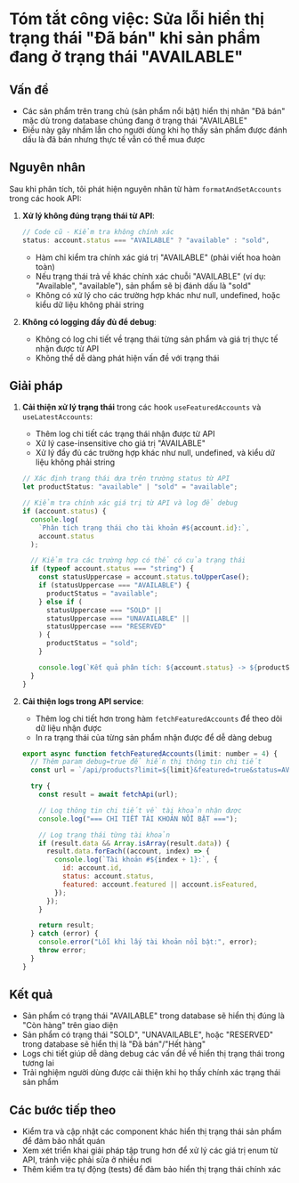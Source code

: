 # Tóm tắt công việc: Sửa lỗi hiển thị trạng thái "Đã bán" khi sản phẩm đang ở trạng thái "AVAILABLE"

## Vấn đề

- Các sản phẩm trên trang chủ (sản phẩm nổi bật) hiển thị nhãn "Đã bán" mặc dù trong database chúng đang ở trạng thái "AVAILABLE"
- Điều này gây nhầm lẫn cho người dùng khi họ thấy sản phẩm được đánh dấu là đã bán nhưng thực tế vẫn có thể mua được

## Nguyên nhân

Sau khi phân tích, tôi phát hiện nguyên nhân từ hàm `formatAndSetAccounts` trong các hook API:

1. **Xử lý không đúng trạng thái từ API**:

   ```javascript
   // Code cũ - Kiểm tra không chính xác
   status: account.status === "AVAILABLE" ? "available" : "sold",
   ```

   - Hàm chỉ kiểm tra chính xác giá trị "AVAILABLE" (phải viết hoa hoàn toàn)
   - Nếu trạng thái trả về khác chính xác chuỗi "AVAILABLE" (ví dụ: "Available", "available"), sản phẩm sẽ bị đánh dấu là "sold"
   - Không có xử lý cho các trường hợp khác như null, undefined, hoặc kiểu dữ liệu không phải string

2. **Không có logging đầy đủ để debug**:
   - Không có log chi tiết về trạng thái từng sản phẩm và giá trị thực tế nhận được từ API
   - Không thể dễ dàng phát hiện vấn đề với trạng thái

## Giải pháp

1. **Cải thiện xử lý trạng thái** trong các hook `useFeaturedAccounts` và `useLatestAccounts`:

   - Thêm log chi tiết các trạng thái nhận được từ API
   - Xử lý case-insensitive cho giá trị "AVAILABLE"
   - Xử lý đầy đủ các trường hợp khác như null, undefined, và kiểu dữ liệu không phải string

   ```javascript
   // Xác định trạng thái dựa trên trường status từ API
   let productStatus: "available" | "sold" = "available";

   // Kiểm tra chính xác giá trị từ API và log để debug
   if (account.status) {
     console.log(
       `Phân tích trạng thái cho tài khoản #${account.id}:`,
       account.status
     );

     // Kiểm tra các trường hợp có thể có của trạng thái
     if (typeof account.status === "string") {
       const statusUppercase = account.status.toUpperCase();
       if (statusUppercase === "AVAILABLE") {
         productStatus = "available";
       } else if (
         statusUppercase === "SOLD" ||
         statusUppercase === "UNAVAILABLE" ||
         statusUppercase === "RESERVED"
       ) {
         productStatus = "sold";
       }

       console.log(`Kết quả phân tích: ${account.status} -> ${productStatus}`);
     }
   }
   ```

2. **Cải thiện logs trong API service**:

   - Thêm log chi tiết hơn trong hàm `fetchFeaturedAccounts` để theo dõi dữ liệu nhận được
   - In ra trạng thái của từng sản phẩm nhận được để dễ dàng debug

   ```javascript
   export async function fetchFeaturedAccounts(limit: number = 4) {
     // Thêm param debug=true để hiển thị thông tin chi tiết
     const url = `/api/products?limit=${limit}&featured=true&status=AVAILABLE&debug=true`;

     try {
       const result = await fetchApi(url);

       // Log thông tin chi tiết về tài khoản nhận được
       console.log("=== CHI TIẾT TÀI KHOẢN NỔI BẬT ===");

       // Log trạng thái từng tài khoản
       if (result.data && Array.isArray(result.data)) {
         result.data.forEach((account, index) => {
           console.log(`Tài khoản #${index + 1}:`, {
             id: account.id,
             status: account.status,
             featured: account.featured || account.isFeatured,
           });
         });
       }

       return result;
     } catch (error) {
       console.error("Lỗi khi lấy tài khoản nổi bật:", error);
       throw error;
     }
   }
   ```

## Kết quả

- Sản phẩm có trạng thái "AVAILABLE" trong database sẽ hiển thị đúng là "Còn hàng" trên giao diện
- Sản phẩm có trạng thái "SOLD", "UNAVAILABLE", hoặc "RESERVED" trong database sẽ hiển thị là "Đã bán"/"Hết hàng"
- Logs chi tiết giúp dễ dàng debug các vấn đề về hiển thị trạng thái trong tương lai
- Trải nghiệm người dùng được cải thiện khi họ thấy chính xác trạng thái sản phẩm

## Các bước tiếp theo

- Kiểm tra và cập nhật các component khác hiển thị trạng thái sản phẩm để đảm bảo nhất quán
- Xem xét triển khai giải pháp tập trung hơn để xử lý các giá trị enum từ API, tránh việc phải sửa ở nhiều nơi
- Thêm kiểm tra tự động (tests) để đảm bảo hiển thị trạng thái chính xác
